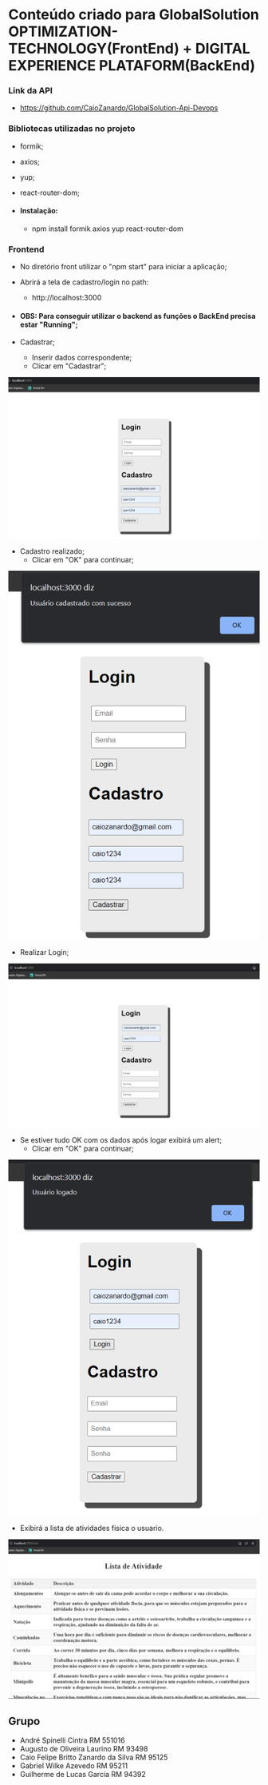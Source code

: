 # Conteúdo criado para GlobalSolution OPTIMIZATION-TECHNOLOGY(FrontEnd) + DIGITAL EXPERIENCE PLATAFORM(BackEnd)

### Link da API

- https://github.com/CaioZanardo/GlobalSolution-Api-Devops

### Bibliotecas utilizadas no projeto

- formik;
- axios;
- yup;
- react-router-dom;

- #### Instalação: 
   - npm install formik axios yup react-router-dom

### Frontend

- No diretório front utilizar o "npm start" para iniciar a aplicação;
- Abrirá a tela de cadastro/login no path:
  - http://localhost:3000
- #### OBS: Para conseguir utilizar o backend as funções o BackEnd precisa estar "Running";

- Cadastrar;
  - Inserir dados correspondente;
  - Clicar em "Cadastrar"; 

![PRINT!](img/cadastrar.png)

- Cadastro realizado;
    - Clicar em "OK" para continuar;
  
![PRINT!](img/cadastrosucesso.png)

- Realizar Login;
 
![PRINT!](img/login.png)

- Se estiver tudo OK com os dados após logar exibirá um alert;
  - Clicar em "OK" para continuar;

![PRINT!](img/logado.png)

- Exibirá a lista de atividades fisica o usuario.

![PRINT!](img/lista.png)

## Grupo

- André Spinelli Cintra RM 551016
- Augusto de Oliveira Laurino RM 93498
- Caio Felipe Britto Zanardo da Silva RM 95125
- Gabriel Wilke Azevedo RM 95211
- Guilherme de Lucas Garcia RM 94392
